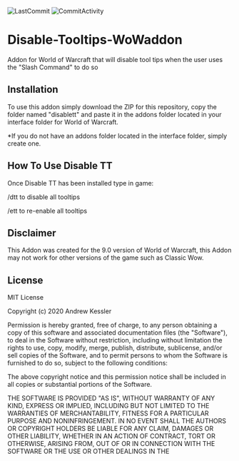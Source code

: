 ![LastCommit](https://img.shields.io/github/last-commit/Akessler314/disable-tooltips-wowaddon?style=flat-square) 
![CommitActivity](https://img.shields.io/github/commit-activity/m/Akessler314/disable-tooltips-wowaddon)

# Disable-Tooltips-WoWaddon

Addon for World of Warcraft that will disable tool tips when the user uses the "Slash Command" to do so

## Installation 

To use this addon simply download the ZIP for this repository, copy the folder named "disablett" and paste it in the addons folder located in your interface folder for World of Warcraft.

*If you do not have an addons folder located in the interface folder, simply create one.

## How To Use Disable TT

Once Disable TT has been installed type in game: 

/dtt to disable all tooltips 

/ett to re-enable all tooltips 

## Disclaimer 

This Addon was created for the 9.0 version of World of Warcraft, this Addon may not work for other versions of the game such as Classic Wow.


## License
MIT License

Copyright (c) 2020 Andrew Kessler

Permission is hereby granted, free of charge, to any person obtaining a copy
of this software and associated documentation files (the "Software"), to deal
in the Software without restriction, including without limitation the rights
to use, copy, modify, merge, publish, distribute, sublicense, and/or sell
copies of the Software, and to permit persons to whom the Software is
furnished to do so, subject to the following conditions:

The above copyright notice and this permission notice shall be included in all
copies or substantial portions of the Software.

THE SOFTWARE IS PROVIDED "AS IS", WITHOUT WARRANTY OF ANY KIND, EXPRESS OR
IMPLIED, INCLUDING BUT NOT LIMITED TO THE WARRANTIES OF MERCHANTABILITY,
FITNESS FOR A PARTICULAR PURPOSE AND NONINFRINGEMENT. IN NO EVENT SHALL THE
AUTHORS OR COPYRIGHT HOLDERS BE LIABLE FOR ANY CLAIM, DAMAGES OR OTHER
LIABILITY, WHETHER IN AN ACTION OF CONTRACT, TORT OR OTHERWISE, ARISING FROM,
OUT OF OR IN CONNECTION WITH THE SOFTWARE OR THE USE OR OTHER DEALINGS IN THE